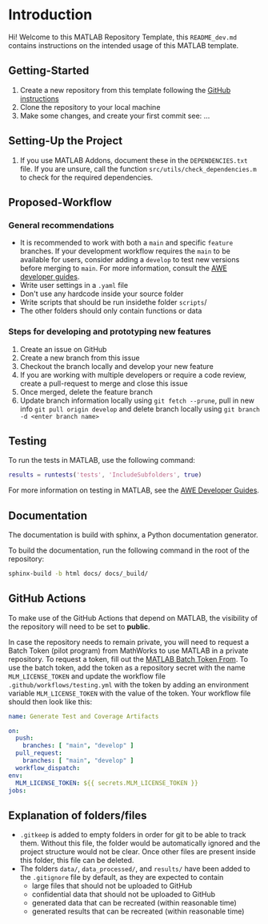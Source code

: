 # Introduction

Hi! Welcome to this MATLAB Repository Template, this `README_dev.md` contains instructions on the intended usage of this MATLAB template.

## Getting-Started
1. Create a new repository from this template following the [GitHub instructions](https://docs.github.com/en/repositories/creating-and-managing-repositories/creating-a-repository-from-a-template)
2. Clone the repository to your local machine
3. Make some changes, and create your first commit see: ...

## Setting-Up the Project
1. If you use MATLAB Addons, document these in the `DEPENDENCIES.txt` file. If you are unsure, call the function `src/utils/check_dependencies.m` to check for the required dependencies.

## Proposed-Workflow

### General recommendations
- It is recommended to work with both a `main` and specific `feature` branches. If your development workflow requires the `main` to be available for users, consider adding a `develop` to test new versions before merging to `main`. For more information, consult the [AWE developer guides](https://awegroup.github.io/developer-guide/docs/branch-management.html).
- Write user settings in a `.yaml` file
- Don't use any hardcode inside your source folder
- Write scripts that should be run insidethe folder `scripts`/
- The other folders should only contain functions or data

### Steps for developing and prototyping new features
1. Create an issue on GitHub
2. Create a new branch from this issue
3. Checkout the branch locally and develop your new feature
4. If you are working with multiple developers or require a code review, create a pull-request to merge and close this issue
5. Once merged, delete the feature branch
6. Update branch information locally using `git fetch --prune`, pull in new info `git pull origin develop` and delete branch locally using `git branch -d <enter branch name>`


## Testing

To run the tests in MATLAB, use the following command:
```matlab
results = runtests('tests', 'IncludeSubfolders', true)
```

For more information on testing in MATLAB, see the [AWE Developer Guides](https://awegroup.github.io/developer-guide/docs/testing.html#testing-in-matlab).

## Documentation
The documentation is build with sphinx, a Python documentation generator.

To build the documentation, run the following command in the root of the repository:
```bash
sphinx-build -b html docs/ docs/_build/
```

## GitHub Actions
To make use of the GitHub Actions that depend on MATLAB, the visibility of the repository will need to be set to **public**. 

In case the repository needs to remain private, you will need to request a Batch Token (pilot program) from MathWorks to use MATLAB in a private repository. To request a token, fill out the [MATLAB Batch Token From](https://nl.mathworks.com/support/batch-tokens.html). To use the batch token, add the token as a repository secret with the name `MLM_LICENSE_TOKEN` and update the workflow file `.github/workflows/testing.yml` with the token by adding an environment variable `MLM_LICENSE_TOKEN` with the value of the token. Your workflow file should then look like this:

```yaml
name: Generate Test and Coverage Artifacts

on:
  push:
    branches: [ "main", "develop" ]
  pull_request:
    branches: [ "main", "develop" ]
  workflow_dispatch:
env:
  MLM_LICENSE_TOKEN: ${{ secrets.MLM_LICENSE_TOKEN }}
jobs:

```

## Explanation of folders/files

- `.gitkeep` is added to empty folders in order for git to be able to track them. Without this file, the folder would be automatically ignored and the project structure would not be clear. Once other files are present inside this folder, this file can be deleted.
- The folders `data/`, `data_processed/`, and `results/` have been added to the `.gitignore` file by default, as they are expected to contain 
  - large files that should not be uploaded to GitHub
  - confidential data that should not be uploaded to GitHub
  - generated data that can be recreated (within reasonable time)
  - generated results that can be recreated (within reasonable time)
